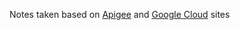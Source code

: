 Notes taken based on [Apigee](https://docs.apigee.com/) and [Google Cloud](https://cloud.google.com/apigee/docs/) sites